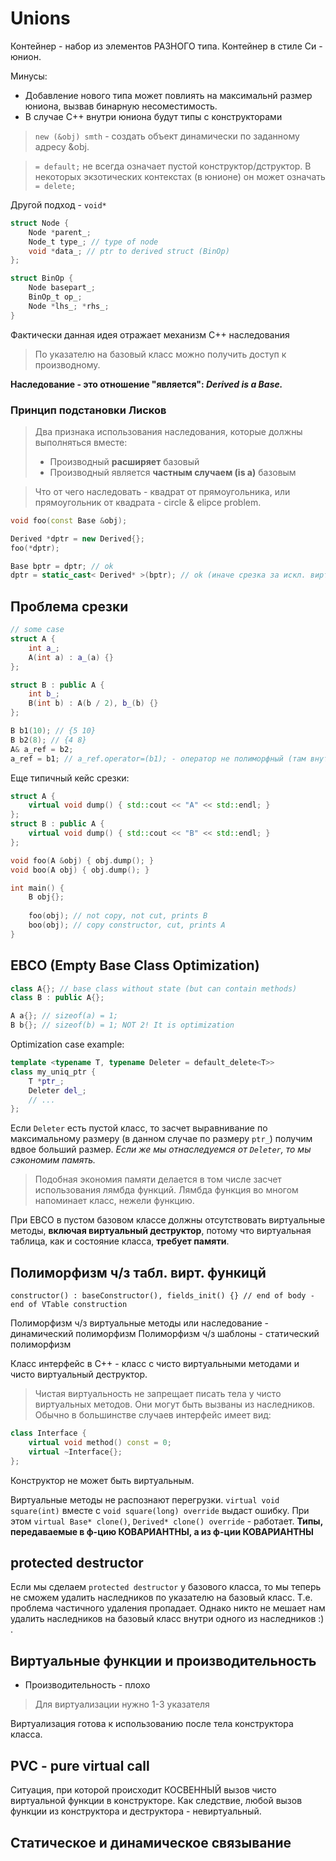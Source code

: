 # Unions
Контейнер - набор из элементов РАЗНОГО типа.
Контейнер в стиле Си - юнион.

Минусы:
* Добавление нового типа может повлиять на максимальнй размер юниона, вызвав бинарную несоместимость.
* В случае С++ внутри юниона будут типы с конструкторами

> `new (&obj) smth` - создать объект динамически по заданному адресу &obj.

> `= default;` не всегда означает пустой конструктор/дструктор. В некоторых экзотических контекстах (в юнионе) он может означать `= delete;`

Другой подход - `void*` 

```C
struct Node {
	Node *parent_;
	Node_t type_; // type of node
	void *data_; // ptr to derived struct (BinOp)
};

struct BinOp {
	Node basepart_;
	BinOp_t op_;
	Node *lhs_; *rhs_;
}
```

Фактически данная идея отражает механизм С++ наследования

> По указателю на базовый класс можно получить доступ к производному.

**Наследование - это отношение "является": *Derived is a Base.***
### Принцип подстановки Лисков
> Два признака использования наследования, которые должны выполняться вместе:
> * Производный **расширяет** базовый
> * Производный является **частным случаем (is a)** базовым

> Что от чего наследовать - квадрат от прямоугольника, или прямоугольник от квадрата - circle & elipce problem.

```C++
void foo(const Base &obj);

Derived *dptr = new Derived{};
foo(*dptr);

Base bptr = dptr; // ok
dptr = static_cast< Derived* >(bptr); // ok (иначе срезка за искл. вирт. методов)
```
## Проблема срезки
```C++
// some case
struct A {
	int a_;
	A(int a) : a_(a) {}
};

struct B : public A {
	int b_;
	B(int b) : A(b / 2), b_(b) {}
};

B b1(10); // {5 10}
B b2(8); // {4 8}
A& a_ref = b2;
a_ref = b1; // a_ref.operator=(b1); - оператор не полиморфный (там внутри a_ = right.a_; )!!!!!
```

Еще типичный кейс срезки:
```C++
struct A {
	virtual void dump() { std::cout << "A" << std::endl; }
};
struct B : public A {
	virtual void dump() { std::cout << "B" << std::endl; }
};

void foo(A &obj) { obj.dump(); }
void boo(A obj) { obj.dump(); }

int main() {
	B obj{};
	
	foo(obj); // not copy, not cut, prints B
	boo(obj); // copy constructor, cut, prints A
}
```
## EBCO (Empty Base Class Optimization)
```C++
class A{}; // base class without state (but can contain methods)
class B : public A{};

A a{}; // sizeof(a) = 1;
B b{}; // sizeof(b) = 1; NOT 2! It is optimization
```
Optimization case example:

```C++
template <typename T, typename Deleter = default_delete<T>>
class my_uniq_ptr {
	T *ptr_;
	Deleter del_;
	// ...
};
```
Если `Deleter` есть пустой класс, то засчет выравнивание по максимальному размеру (в данном случае по размеру `ptr_`) получим вдвое больший размер. *Если же мы отнаследуемся от `Deleter`, то мы сэкономим память.*

> Подобная экономия памяти делается в том числе засчет использования лямбда функций. Лямбда функция во многом напоминает класс, нежели функцию.

При EBCO в пустом базовом классе должны отсутствовать виртуальные методы, **включая виртуальный деструктор**, потому что виртуальная таблица, как и состояние класса, **требует памяти**.

## Полиморфизм ч/з табл. вирт. функицй
```
constructor() : baseConstructor(), fields_init() {} // end of body - end of VTable construction
```

Полиморфизм ч/з виртуальные методы или наследование - динамический полиморфизм
Полиморфизм ч/з шаблоны - статический полиморфизм


Класс интерфейс в С++ - класс с чисто виртуальными методами и чисто виртуальный деструктор.
> Чистая виртуальность не запрещает писать тела у чисто виртуальных методов. Они могут быть вызваны из наследников. Обычно в большинстве случаев интерфейс имеет вид:
```C++
class Interface {
	virtual void method() const = 0;
	virtual ~Interface{};
};
```

Конструктор не может быть виртуальным.

Виртуальные методы не распознают перегрузки. `virtual void square(int)` вместе с `void square(long) override` выдаст ошибку. При этом `virtual Base* clone()`, `Derived* clone() override` - работает. **Типы, передаваемые в ф-цию КОВАРИАНТНЫ, а из ф-ции КОВАРИАНТНЫ**


## protected destructor
Если мы сделаем `protected destructor` у базового класса, то мы теперь не сможем удалить наследников по указателю на базовый класс. Т.е. проблема частичного удаления пропадает. Однако никто не мешает нам удалить наследников на базовый класс внутри одного из наследников :) .


## Виртуальные функции и производительность
* Производительность - плохо
> Для виртуализации нужно 1-3 указателя

Виртуализация готова к использованию после тела конструктора класса.

## PVC - pure virtual call
Ситуация, при которой происходит КОСВЕННЫЙ вызов чисто виртуальной функции в конструкторе. 
Как следствие, любой вызов функции из конструктора и деструктора - невиртуальный.

## Статическое и динамическое связывание

